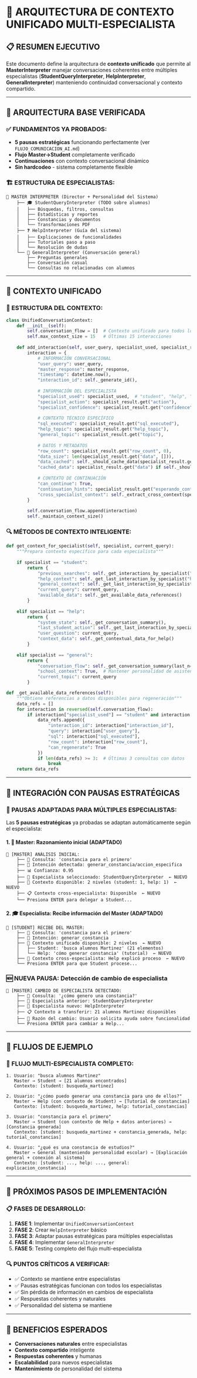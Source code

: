 # 🧠 ARQUITECTURA DE CONTEXTO UNIFICADO MULTI-ESPECIALISTA

## 📋 **RESUMEN EJECUTIVO**

Este documento define la arquitectura de **contexto unificado** que permite al **MasterInterpreter** manejar conversaciones coherentes entre múltiples especialistas (**StudentQueryInterpreter**, **HelpInterpreter**, **GeneralInterpreter**) manteniendo continuidad conversacional y contexto compartido.

---

## 🎯 **ARQUITECTURA BASE VERIFICADA**

### **✅ FUNDAMENTOS YA PROBADOS:**
- **5 pausas estratégicas** funcionando perfectamente (ver `FLUJO_COMUNICACION_AI.md`)
- **Flujo Master→Student** completamente verificado
- **Continuaciones** con contexto conversacional dinámico
- **Sin hardcodeo** - sistema completamente flexible

### **🏗️ ESTRUCTURA DE ESPECIALISTAS:**

```
🧠 MASTER INTERPRETER (Director + Personalidad del Sistema)
    ├── 🎓 StudentQueryInterpreter (TODO sobre alumnos)
    │   ├── Búsquedas, filtros, consultas
    │   ├── Estadísticas y reportes
    │   ├── Constancias y documentos
    │   └── Transformaciones PDF
    ├── ❓ HelpInterpreter (Guía del sistema)
    │   ├── Explicaciones de funcionalidades
    │   ├── Tutoriales paso a paso
    │   └── Resolución de dudas
    └── 💬 GeneralInterpreter (Conversación general)
        ├── Preguntas generales
        ├── Conversación casual
        └── Consultas no relacionadas con alumnos
```

---

## 🔄 **CONTEXTO UNIFICADO**

### **🎯 ESTRUCTURA DEL CONTEXTO:**

```python
class UnifiedConversationContext:
    def __init__(self):
        self.conversation_flow = []  # Contexto unificado para todos los especialistas
        self.max_context_size = 15   # Últimas 15 interacciones
    
    def add_interaction(self, user_query, specialist_used, specialist_result, master_response):
        interaction = {
            # INFORMACIÓN CONVERSACIONAL
            "user_query": user_query,
            "master_response": master_response,
            "timestamp": datetime.now(),
            "interaction_id": self._generate_id(),
            
            # INFORMACIÓN DEL ESPECIALISTA
            "specialist_used": specialist_used,  # "student", "help", "general"
            "specialist_action": specialist_result.get("action"),
            "specialist_confidence": specialist_result.get("confidence", 0.0),
            
            # CONTEXTO TÉCNICO ESPECÍFICO
            "sql_executed": specialist_result.get("sql_executed"),      # Solo Student
            "help_topic": specialist_result.get("help_topic"),          # Solo Help
            "general_topic": specialist_result.get("topic"),            # Solo General
            
            # DATOS Y METADATOS
            "row_count": specialist_result.get("row_count", 0),
            "data_size": len(specialist_result.get("data", [])),
            "data_cached": self._should_cache_data(specialist_result.get("data", [])),
            "cached_data": specialist_result.get("data") if self._should_cache_data(specialist_result.get("data", [])) else None,
            
            # CONTEXTO DE CONTINUACIÓN
            "can_continue": True,
            "continuation_hints": specialist_result.get("esperando_continuacion"),
            "cross_specialist_context": self._extract_cross_context(specialist_result)
        }
        
        self.conversation_flow.append(interaction)
        self._maintain_context_size()
```

### **🔍 MÉTODOS DE CONTEXTO INTELIGENTE:**

```python
def get_context_for_specialist(self, specialist, current_query):
    """Prepara contexto específico para cada especialista"""
    
    if specialist == "student":
        return {
            "previous_searches": self._get_interactions_by_specialist("student", limit=3),
            "help_context": self._get_last_interaction_by_specialist("help"),
            "general_context": self._get_last_interaction_by_specialist("general"),
            "current_query": current_query,
            "available_data": self._get_available_data_references()
        }
    
    elif specialist == "help":
        return {
            "system_state": self._get_conversation_summary(),
            "last_student_action": self._get_last_interaction_by_specialist("student"),
            "user_question": current_query,
            "context_data": self._get_contextual_data_for_help()
        }
    
    elif specialist == "general":
        return {
            "conversation_flow": self._get_conversation_summary(last_n=5),
            "school_context": True,  # Mantener personalidad de asistente escolar
            "current_topic": current_query
        }

def _get_available_data_references(self):
    """Obtiene referencias a datos disponibles para regeneración"""
    data_refs = []
    for interaction in reversed(self.conversation_flow):
        if interaction["specialist_used"] == "student" and interaction["row_count"] > 0:
            data_refs.append({
                "interaction_id": interaction["interaction_id"],
                "query": interaction["user_query"],
                "sql": interaction["sql_executed"],
                "row_count": interaction["row_count"],
                "can_regenerate": True
            })
            if len(data_refs) >= 3:  # Últimas 3 consultas con datos
                break
    return data_refs
```

---

## 🎯 **INTEGRACIÓN CON PAUSAS ESTRATÉGICAS**

### **🔄 PAUSAS ADAPTADAS PARA MÚLTIPLES ESPECIALISTAS:**

Las **5 pausas estratégicas** ya probadas se adaptan automáticamente según el especialista:

#### **1. 🧠 Master: Razonamiento inicial (ADAPTADO)**
```
🛑 [MASTER] ANÁLISIS INICIAL:
    ├── 📝 Consulta: 'constancia para el primero'
    ├── 🧠 Intención detectada: generar_constancia/accion_especifica
    ├── 📊 Confianza: 0.95
    ├── 🎯 Especialista seleccionado: StudentQueryInterpreter  ← NUEVO
    ├── 🔄 Contexto disponible: 2 niveles (student: 1, help: 1)  ← NUEVO
    ├── 📋 Contexto cross-especialista: Disponible  ← NUEVO
    └── Presiona ENTER para delegar a Student...
```

#### **2. 🎓 Especialista: Recibe información del Master (ADAPTADO)**
```
🛑 [STUDENT] RECIBE DEL MASTER:
    ├── 📝 Consulta: 'constancia para el primero'
    ├── 🎯 Intención: generar_constancia
    ├── 🔄 Contexto unificado disponible: 2 niveles  ← NUEVO
    │   ├── Student: 'busca alumnos Martinez' (21 elementos)
    │   └── Help: 'cómo generar constancia' (tutorial)  ← NUEVO
    ├── 🧠 Contexto cross-especialista: Help explicó proceso  ← NUEVO
    └── Presiona ENTER para que Student procese...
```

### **🆕 NUEVA PAUSA: Detección de cambio de especialista**
```
🛑 [MASTER] CAMBIO DE ESPECIALISTA DETECTADO:
    ├── 📝 Consulta: '¿cómo genero una constancia?'
    ├── 🔄 Especialista anterior: StudentQueryInterpreter
    ├── 🎯 Especialista nuevo: HelpInterpreter
    ├── 📋 Contexto a transferir: 21 alumnos Martinez disponibles
    ├── 🧠 Razón del cambio: Usuario solicita ayuda sobre funcionalidad
    └── Presiona ENTER para cambiar a Help...
```

---

## 📝 **FLUJOS DE EJEMPLO**

### **🎯 FLUJO MULTI-ESPECIALISTA COMPLETO:**

```
1. Usuario: "busca alumnos Martinez"
   Master → Student → [21 alumnos encontrados]
   Contexto: [student: busqueda_martinez]

2. Usuario: "¿cómo puedo generar una constancia para uno de ellos?"
   Master → Help (con contexto de Student) → [Tutorial de constancias]
   Contexto: [student: busqueda_martinez, help: tutorial_constancias]

3. Usuario: "constancia para el primero"
   Master → Student (con contexto de Help + datos anteriores) → [Constancia generada]
   Contexto: [student: busqueda_martinez + constancia_generada, help: tutorial_constancias]

4. Usuario: "¿qué es una constancia de estudios?"
   Master → General (manteniendo personalidad escolar) → [Explicación general + conexión al sistema]
   Contexto: [student: ..., help: ..., general: explicacion_constancia]
```

---

## 🎯 **PRÓXIMOS PASOS DE IMPLEMENTACIÓN**

### **📋 FASES DE DESARROLLO:**

1. **FASE 1**: Implementar `UnifiedConversationContext`
2. **FASE 2**: Crear `HelpInterpreter` básico
3. **FASE 3**: Adaptar pausas estratégicas para múltiples especialistas
4. **FASE 4**: Implementar `GeneralInterpreter`
5. **FASE 5**: Testing completo del flujo multi-especialista

### **🔍 PUNTOS CRÍTICOS A VERIFICAR:**
- ✅ Contexto se mantiene entre especialistas
- ✅ Pausas estratégicas funcionan con todos los especialistas
- ✅ Sin pérdida de información en cambios de especialista
- ✅ Respuestas coherentes y naturales
- ✅ Personalidad del sistema se mantiene

---

## 🚀 **BENEFICIOS ESPERADOS**

- **Conversaciones naturales** entre especialistas
- **Contexto compartido** inteligente
- **Respuestas coherentes** y humanas
- **Escalabilidad** para nuevos especialistas
- **Mantenimiento** de personalidad del sistema
